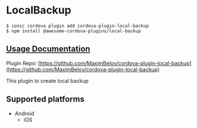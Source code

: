 # LocalBackup

```text
$ ionic cordova plugin add cordova-plugin-local-backup
$ npm install @awesome-cordova-plugins/local-backup
```

## [Usage Documentation](https://danielsogl.gitbook.io/awesome-cordova-plugins/plugins/local-backup/)

Plugin Repo: [https://github.com/MaximBelov/cordova-plugin-local-backup](https://github.com/MaximBelov/cordova-plugin-local-backup)

This plugin to create local backup

## Supported platforms

* Android
  * iOS

